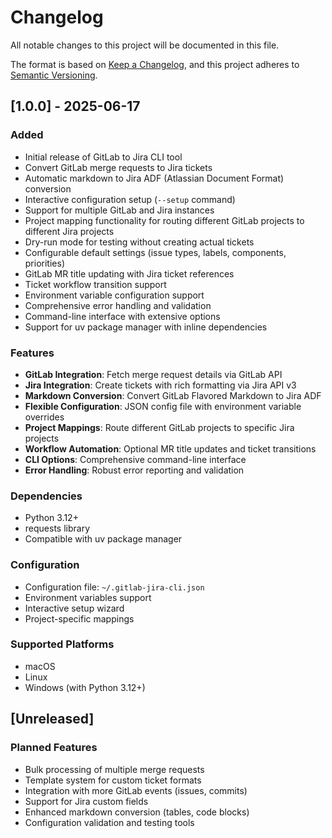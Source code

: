 # Changelog

All notable changes to this project will be documented in this file.

The format is based on [Keep a Changelog](https://keepachangelog.com/en/1.0.0/),
and this project adheres to [Semantic Versioning](https://semver.org/spec/v2.0.0.html).

## [1.0.0] - 2025-06-17

### Added
- Initial release of GitLab to Jira CLI tool
- Convert GitLab merge requests to Jira tickets
- Automatic markdown to Jira ADF (Atlassian Document Format) conversion
- Interactive configuration setup (`--setup` command)
- Support for multiple GitLab and Jira instances
- Project mapping functionality for routing different GitLab projects to different Jira projects
- Dry-run mode for testing without creating actual tickets
- Configurable default settings (issue types, labels, components, priorities)
- GitLab MR title updating with Jira ticket references
- Ticket workflow transition support
- Environment variable configuration support
- Comprehensive error handling and validation
- Command-line interface with extensive options
- Support for uv package manager with inline dependencies

### Features
- **GitLab Integration**: Fetch merge request details via GitLab API
- **Jira Integration**: Create tickets with rich formatting via Jira API v3
- **Markdown Conversion**: Convert GitLab Flavored Markdown to Jira ADF
- **Flexible Configuration**: JSON config file with environment variable overrides
- **Project Mappings**: Route different GitLab projects to specific Jira projects
- **Workflow Automation**: Optional MR title updates and ticket transitions
- **CLI Options**: Comprehensive command-line interface
- **Error Handling**: Robust error reporting and validation

### Dependencies
- Python 3.12+
- requests library
- Compatible with uv package manager

### Configuration
- Configuration file: `~/.gitlab-jira-cli.json`
- Environment variables support
- Interactive setup wizard
- Project-specific mappings

### Supported Platforms
- macOS
- Linux
- Windows (with Python 3.12+)

## [Unreleased]

### Planned Features
- Bulk processing of multiple merge requests
- Template system for custom ticket formats
- Integration with more GitLab events (issues, commits)
- Support for Jira custom fields
- Enhanced markdown conversion (tables, code blocks)
- Configuration validation and testing tools
